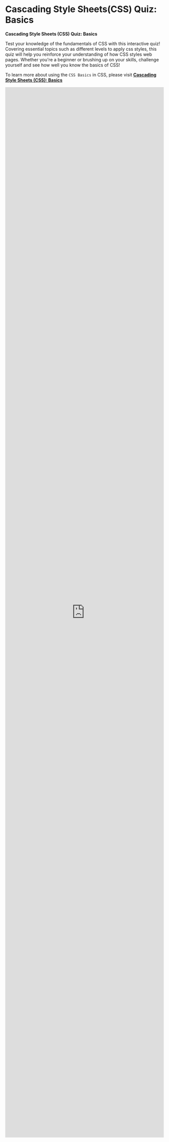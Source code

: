 # Cascading Style Sheets(CSS) Quiz: Basics

**Cascading Style Sheets (CSS) Quiz: Basics**  

Test your knowledge of the fundamentals of CSS with this interactive quiz! Covering essential topics such as different levels to apply css styles, this quiz will help you reinforce your understanding of how CSS styles web pages. Whether you're a beginner or brushing up on your skills, challenge yourself and see how well you know the basics of CSS!

To learn more about using the `CSS Basics` in CSS, please visit **[Cascading Style Sheets (CSS): Basics](../docs/css-basics.md)**

<iframe src="https://docs.google.com/forms/d/e/1FAIpQLSd8OIh4wkVTHOUsDh7msbtV_unruIZJps_L0nSNmyurpHBv6g/viewform?embedded=true" width="100%" height="3342" frameborder="0" marginheight="0" marginwidth="0">Loading…</iframe>